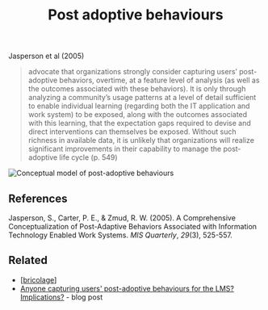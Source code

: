 ﻿---
backlinks:
- title: Bricolage
  url: /memex/sense/Bricolage/bricolage.html
title: Post adoptive behaviours
---
Jasperson et al (2005)
> advocate that organizations strongly consider capturing users’ post-adoptive behaviors, overtime, at a feature level of analysis (as well as the outcomes associated with these behaviors). It is only through analyzing a community’s usage patterns at a level of detail sufficient to enable individual learning (regarding both the IT application and work system) to be exposed, along with the outcomes associated with this learning, that the expectation gaps required to devise and direct interventions can themselves be exposed. Without such richness in available data, it is unlikely that organizations will realize significant improvements in their capability to manage the post-adoptive life cycle (p. 549)

![Conceptual model of post-adoptive behaviours](https://djon.es/assets/memex/sense/Bricolage/post-adoptive-behaviours-conceptual-model.png)
    
## References

Jasperson, S., Carter, P. E., & Zmud, R. W. (2005). A Comprehensive Conceptualization of Post-Adaptive Behaviors Associated with Information Technology Enabled Work Systems. *MIS Quarterly*, *29*(3), 525-557.

## Related

- [[bricolage]]
- [Anyone capturing users' post-adoptive behaviours for the LMS? Implications?](https://djon.es/blog/2015/10/31/anyone-capturing-users-post-adoptive-behaviours-for-the-lms-implications/) - blog post 

[//begin]: # "Autogenerated link references for markdown compatibility"
[bricolage]: bricolage "Bricolage"
[//end]: # "Autogenerated link references"